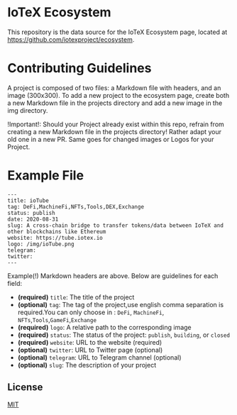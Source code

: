 # IoTeX Ecosystem
This repository is the data source for the IoTeX Ecosystem page, located at https://github.com/iotexproject/ecosystem.

# Contributing Guidelines
A project is composed of two files: a Markdown file with headers, and an image (300x300). To add a new project to the ecosystem page, create both a new Markdown file in the projects directory and add a new image in the img directory.

!Important!: Should your Project already exist within this repo, refrain from creating a new Markdown file in the projects directory! Rather adapt your old one in a new PR. Same goes for changed images or Logos for your Project.

# Example File
``` mdx
---
title: ioTube
tag: DeFi,MachineFi,NFTs,Tools,DEX,Exchange
status: publish
date: 2020-08-31
slug: A cross-chain bridge to transfer tokens/data between IoTeX and other blockchains like Ethereum
website: https://tube.iotex.io
logo: /img/ioTube.png
telegram:
twitter:
---
```

Example(!) Markdown headers are above. Below are guidelines for each field:
- **(required)** `title`: The title of the project
- **(optional)** `tag`: The tag of the project,use english comma separation is required.You can only choose in : `DeFi`, `MachineFi`, `NFTs`,`Tools`,`GameFi`,`Exchange`
- **(required)** `logo`: A relative path to the corresponding image
- **(required)** `status`: The status of the project: `publish`, `building`, or `closed`
- **(required)** `website`: URL to the website (required)
- **(optional)** `twitter`: URL to Twitter page (optional)
- **(optional)** `telegram`: URL to Telegram channel (optional)
- **(optional)** `slug`: The description of your project



## License

[MIT](https://choosealicense.com/licenses/mit/)

